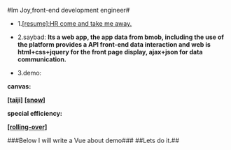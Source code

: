 #Im Joy,front-end development engineer#

* 1.<a href="http://zyl274939543.github.io/myblog/resume/resume.html" title="my resume">[resume]:HR come and take me away.</a>

* 2.saybad:
**Its a web app, the app data from bmob, including the use of the platform provides a API front-end data interaction and web is html+css+jquery for the front page display, ajax+json for data communication.**
* 3.demo:

**canvas:**

**<a href="http://zyl274939543.github.io/myblog/demo/taiji_canvas.html" title="canvas_demo">[taiji]</a>**
**<a href="http://zyl274939543.github.io/myblog/demo/snow_canvas.html" title="canvas_demo">[snow]</a>**

**special efficiency:**

**<a href="http://zyl274939543.github.io/myblog/demo/businessCard.html" title="demo">[rolling-over]</a>**

###Below I will write a Vue about demo###
##Lets do it.##
